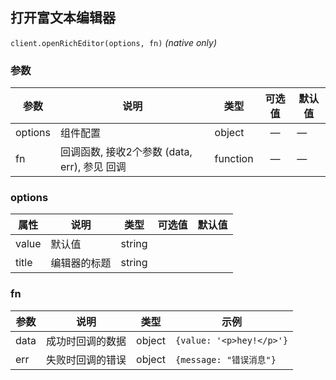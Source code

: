 ## 打开富文本编辑器
`client.openRichEditor(options, fn)` [<i class="el-icon-document"></i>](https://github.com/huobanteam/app-sdk-js/blob/master/README_CN.md#clientopenricheditoropts-fn "API-openRichEditor") _(native only)_


### 参数
| 参数        | 说明     | 类型      | 可选值       | 默认值   |
|---------- |--------- |---------- |:------------:|--------- |
| options   | 组件配置 | object    |   —         |    —    |
| fn        | 回调函数, 接收2个参数 (data, err), 参见 <router-link to="/component/define#hui-diao">回调</router-link> | function  |   —   |    —    |

### options
| 属性      | 说明     | 类型      | 可选值       | 默认值   |
|---------- |--------- |---------- |:------------:|--------- |
| value     | 默认值   | string    |   |   |
| title     | 编辑器的标题     | string    |   |    |

### fn
| 参数      | 说明     | 类型      |  示例   |
|---------- |--------- |---------- |-------- |
| data      | 成功时回调的数据     | object   | `{value: '<p>hey!</p>'}` |
| err       | 失败时回调的错误     | object   | `{message: "错误消息"}`   |
